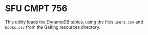 # SFU CMPT 756

This utility loads the DynamoDB tables, using the files `users.csv`
and `books.csv` from the Gatling resources directory.

